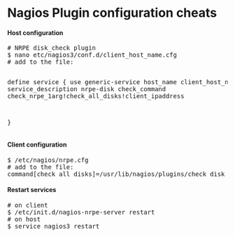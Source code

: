 Nagios Plugin configuration cheats
==================================

<h4>Host configuration</h4>
<pre>
# NRPE disk_check plugin
$ nano etc/nagios3/conf.d/client_host_name.cfg
# add to the file:

define service {
        use                             generic-service
        host_name                       client_host_name
        service_description             nrpe-disk
        check_command                   check_nrpe_1arg!check_all_disks!client_ipaddress
        
}
</pre>

<h4>Client configuration</h4>
<pre>
$ /etc/nagios/nrpe.cfg
# add to the file:
command[check_all_disks]=/usr/lib/nagios/plugins/check_disk -w 20% -c 10% -e
</pre>

<h4>Restart services</h4>
<pre>
# on client
$ /etc/init.d/nagios-nrpe-server restart
# on host
$ service nagios3 restart
</pre>
